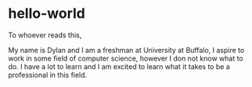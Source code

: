 # hello-world
To whoever reads this,

My name is Dylan and I am a freshman at University at Buffalo, I aspire to work in some field  of computer science, however I don not know what to do. I have a lot to learn and I am excited to learn what it takes to be a professional in this field.
